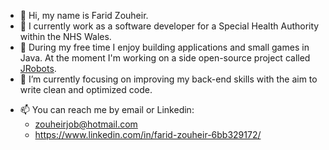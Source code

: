 - 👋 Hi, my name is Farid Zouheir.
- :office: I currently work as a software developer for a Special Health Authority within the NHS Wales.
- 👀 During my free time I enjoy building applications and small games in Java. At the moment I'm working on a side open-source project called [JRobots](https://github.com/zhrfrd/JRobots).
- 🌱 I’m currently focusing on improving my back-end skills with the aim to write clean and optimized code.
<!-- - 💞️ I’m looking to collaborate on  -->
- 📫 You can reach me by email or Linkedin:
  - zouheirjob@hotmail.com
  - https://www.linkedin.com/in/farid-zouheir-6bb329172/

<!---
zhrfrd/zhrfrd is a ✨ special ✨ repository because its `README.md` (this file) appears on your GitHub profile.
You can click the Preview link to take a look at your changes.
--->
